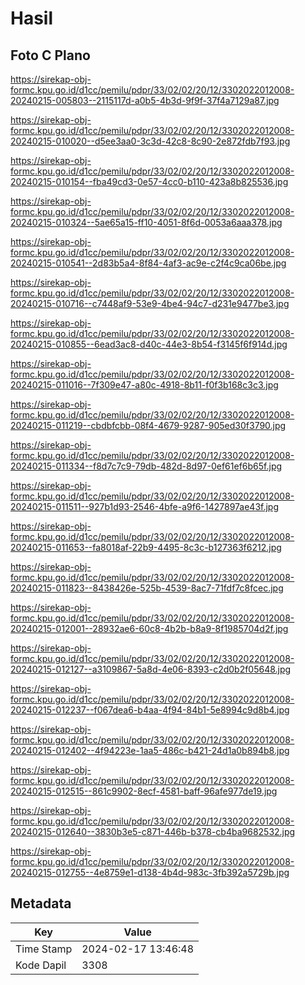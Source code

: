 # Hasil

## Foto C Plano

https://sirekap-obj-formc.kpu.go.id/d1cc/pemilu/pdpr/33/02/02/20/12/3302022012008-20240215-005803--2115117d-a0b5-4b3d-9f9f-37f4a7129a87.jpg

https://sirekap-obj-formc.kpu.go.id/d1cc/pemilu/pdpr/33/02/02/20/12/3302022012008-20240215-010020--d5ee3aa0-3c3d-42c8-8c90-2e872fdb7f93.jpg

https://sirekap-obj-formc.kpu.go.id/d1cc/pemilu/pdpr/33/02/02/20/12/3302022012008-20240215-010154--fba49cd3-0e57-4cc0-b110-423a8b825536.jpg

https://sirekap-obj-formc.kpu.go.id/d1cc/pemilu/pdpr/33/02/02/20/12/3302022012008-20240215-010324--5ae65a15-ff10-4051-8f6d-0053a6aaa378.jpg

https://sirekap-obj-formc.kpu.go.id/d1cc/pemilu/pdpr/33/02/02/20/12/3302022012008-20240215-010541--2d83b5a4-8f84-4af3-ac9e-c2f4c9ca06be.jpg

https://sirekap-obj-formc.kpu.go.id/d1cc/pemilu/pdpr/33/02/02/20/12/3302022012008-20240215-010716--c7448af9-53e9-4be4-94c7-d231e9477be3.jpg

https://sirekap-obj-formc.kpu.go.id/d1cc/pemilu/pdpr/33/02/02/20/12/3302022012008-20240215-010855--6ead3ac8-d40c-44e3-8b54-f3145f6f914d.jpg

https://sirekap-obj-formc.kpu.go.id/d1cc/pemilu/pdpr/33/02/02/20/12/3302022012008-20240215-011016--7f309e47-a80c-4918-8b11-f0f3b168c3c3.jpg

https://sirekap-obj-formc.kpu.go.id/d1cc/pemilu/pdpr/33/02/02/20/12/3302022012008-20240215-011219--cbdbfcbb-08f4-4679-9287-905ed30f3790.jpg

https://sirekap-obj-formc.kpu.go.id/d1cc/pemilu/pdpr/33/02/02/20/12/3302022012008-20240215-011334--f8d7c7c9-79db-482d-8d97-0ef61ef6b65f.jpg

https://sirekap-obj-formc.kpu.go.id/d1cc/pemilu/pdpr/33/02/02/20/12/3302022012008-20240215-011511--927b1d93-2546-4bfe-a9f6-1427897ae43f.jpg

https://sirekap-obj-formc.kpu.go.id/d1cc/pemilu/pdpr/33/02/02/20/12/3302022012008-20240215-011653--fa8018af-22b9-4495-8c3c-b127363f6212.jpg

https://sirekap-obj-formc.kpu.go.id/d1cc/pemilu/pdpr/33/02/02/20/12/3302022012008-20240215-011823--8438426e-525b-4539-8ac7-71fdf7c8fcec.jpg

https://sirekap-obj-formc.kpu.go.id/d1cc/pemilu/pdpr/33/02/02/20/12/3302022012008-20240215-012001--28932ae6-60c8-4b2b-b8a9-8f1985704d2f.jpg

https://sirekap-obj-formc.kpu.go.id/d1cc/pemilu/pdpr/33/02/02/20/12/3302022012008-20240215-012127--a3109867-5a8d-4e06-8393-c2d0b2f05648.jpg

https://sirekap-obj-formc.kpu.go.id/d1cc/pemilu/pdpr/33/02/02/20/12/3302022012008-20240215-012237--f067dea6-b4aa-4f94-84b1-5e8994c9d8b4.jpg

https://sirekap-obj-formc.kpu.go.id/d1cc/pemilu/pdpr/33/02/02/20/12/3302022012008-20240215-012402--4f94223e-1aa5-486c-b421-24d1a0b894b8.jpg

https://sirekap-obj-formc.kpu.go.id/d1cc/pemilu/pdpr/33/02/02/20/12/3302022012008-20240215-012515--861c9902-8ecf-4581-baff-96afe977de19.jpg

https://sirekap-obj-formc.kpu.go.id/d1cc/pemilu/pdpr/33/02/02/20/12/3302022012008-20240215-012640--3830b3e5-c871-446b-b378-cb4ba9682532.jpg

https://sirekap-obj-formc.kpu.go.id/d1cc/pemilu/pdpr/33/02/02/20/12/3302022012008-20240215-012755--4e8759e1-d138-4b4d-983c-3fb392a5729b.jpg


## Metadata

| Key        | Value               |
| ---------- | ------------------- |
| Time Stamp | 2024-02-17 13:46:48 |
| Kode Dapil | 3308                |



